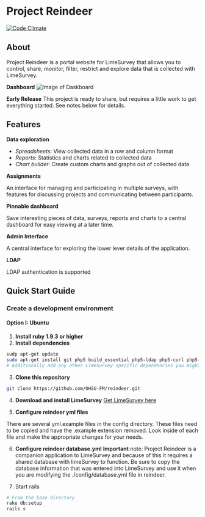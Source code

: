 # Project Reindeer 

[![Code Climate](https://codeclimate.com/github/OHSU-FM/reindeer/badges/gpa.svg)](https://codeclimate.com/github/OHSU-FM/reindeer)

## About

Project Reindeer is a portal website for LimeSurvey that allows you to control, share, monitor, filter, restrict and explore data that is collected with LimeSurvey.

**Dashboard**
![Image of Daskboard](https://github.com/OHSU-FM/reindeer/blob/master/doc/dashboard.png)

**Early Release**
This project is ready to share, but requires a little work to get everything started. See notes below for details.

## Features

**Data exploration**

 - *Spreadsheets*: View collected data in a row and column format 
 - *Reports*: Statistics and charts related to collected data
 - *Chart builde*r: Create custom charts and graphs out of collected data

**Assignments**

An interface for managing and participating in multiple surveys, with features for discussing projects and communicating between participants.

**Pinnable dashboard**

Save interesting pieces of data, surveys, reports and charts to a central dashboard for easy viewing at a later time.

**Admin Interface**

A central interface for exploring the lower lever details of the application.

**LDAP**

LDAP authentication is supported


## Quick Start Guide

### Create a development environment

#### Option I: Ubuntu

1. **Install ruby 1.9.3 or higher**
2. **Install dependencies**
 ```bash
 sudp apt-get update
 sudo apt-get install git php5 build_essential php5-ldap php5-curl php5-pgsql apache2
 # Additionally add any other LimeSurvey specific dependencies you might have
 ```

3. **Clone this repository**
 ```bash
 git clone https://github.com/OHSU-FM/reindeer.git
 ```

4. **Download and install LimeSurvey**
[Get LimeSurvey here](https://www.limesurvey.org/en/#download)

5. **Configure reindeer yml files**

There are several yml.example files in the config directory. These files need to be copied and have the .example extension removed. Look inside of each file and make the appropriate changes for your needs.

6. **Configure reindeer database.yml**
**Important** note: Project Reindeer is a companion application to LimeSurvey and because of this it requires a shared database with limeSurvey to function. Be sure to copy the database information that was entered into LimeSurvey and use it when you are modifying the ./config/database.yml file in reindeer.

7. Start rails
```bash
# From the base directory
rake db:setup
rails s
```

 



